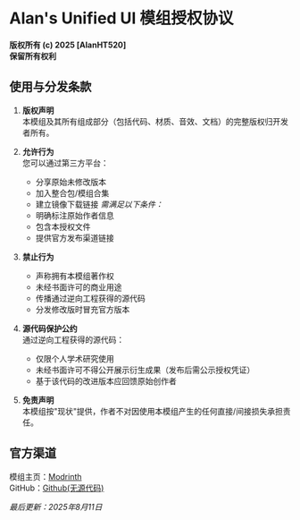 # Alan's Unified UI 模组授权协议
**版权所有 (c) 2025 [AlanHT520]**  
**保留所有权利**

## 使用与分发条款
1. **版权声明**  
   本模组及其所有组成部分（包括代码、材质、音效、文档）的完整版权归开发者所有。

2. **允许行为**  
   您可以通过第三方平台：
   - 分享原始未修改版本
   - 加入整合包/模组合集
   - 建立镜像下载链接
   *需满足以下条件：*
   - 明确标注原始作者信息
   - 包含本授权文件
   - 提供官方发布渠道链接

3. **禁止行为**  
   - 声称拥有本模组著作权
   - 未经书面许可的商业用途
   - 传播通过逆向工程获得的源代码
   - 分发修改版时冒充官方版本

4. **源代码保护公约**  
    通过逆向工程获得的源代码：
   - 仅限个人学术研究使用
   - 未经书面许可不得公开展示衍生成果（发布后需公示授权凭证）
   - 基于该代码的改进版本应回馈原始创作者

5. **免责声明**  
   本模组按"现状"提供，作者不对因使用本模组产生的任何直接/间接损失承担责任。

## 官方渠道
模组主页：[Modrinth](https://modrinth.com/mod/alan-unified-ui)  
GitHub：[Github(无源代码)](https://github.com/AlanHT520/Alan-s-Unified-UI-Mod)

*最后更新：2025年8月11日*
